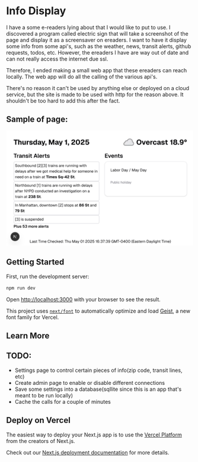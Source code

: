 # Info Display
I have a some e-readers lying about that I would like to put to use. I discovered a program called electric sign that will take a screenshot of the page and display it as a screensaver on ereaders. I want to have it display some info from some api's, such as the weather, news, transit alerts, github requests, todos, etc. However, the ereaders I have are way out of date and can not really access the internet due ssl.

Therefore, I ended making a small web app that these ereaders can reach locally. The web app will do all the calling of the various api's.

There's no reason it can't be used by anything else or deployed on a cloud service, but the site is made to be used with http for the reason above. It shouldn't be too hard to add this after the fact.

## Sample of page:
![alt text](image.png)

## Getting Started

First, run the development server:

```bash
npm run dev
```

Open [http://localhost:3000](http://localhost:3000) with your browser to see the result.

This project uses [`next/font`](https://nextjs.org/docs/app/building-your-application/optimizing/fonts) to automatically optimize and load [Geist](https://vercel.com/font), a new font family for Vercel.

## Learn More


## TODO:
- Settings page to control certain pieces of info(zip code, transit lines, etc)
- Create admin page to enable or disable different connections
- Save some settings into a database(sqllite since this is an app that's meant to be run locally)
- Cache the calls for a couple of minutes

## Deploy on Vercel

The easiest way to deploy your Next.js app is to use the [Vercel Platform](https://vercel.com/new?utm_medium=default-template&filter=next.js&utm_source=create-next-app&utm_campaign=create-next-app-readme) from the creators of Next.js.

Check out our [Next.js deployment documentation](https://nextjs.org/docs/app/building-your-application/deploying) for more details.
